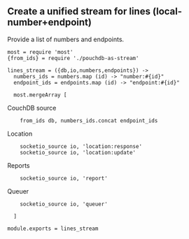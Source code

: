 Create a unified stream for lines (local-number+endpoint)
---------------------------------------------------------

Provide a list of numbers and endpoints.

    most = require 'most'
    {from_ids} = require './pouchdb-as-stream'

    lines_stream = ({db,io,numbers,endpoints}) ->
      numbers_ids = numbers.map (id) -> "number:#{id}"
      endpoint_ids = endpoints.map (id) -> "endpoint:#{id}"

      most.mergeArray [

CouchDB source

        from_ids db, numbers_ids.concat endpoint_ids

Location

        socketio_source io, 'location:response'
        socketio_source io, 'location:update'

Reports

        socketio_source io, 'report'

Queuer

        socketio_source io, 'queuer'

      ]

    module.exports = lines_stream
